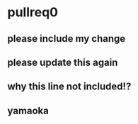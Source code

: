 # pullreq0
## please include my change
## please update this again
## why this line not included!?
## yamaoka